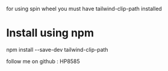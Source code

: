 for using spin wheel you must have tailwind-clip-path installed

# Install using npm
npm install --save-dev tailwind-clip-path


follow me on github : HP8585
